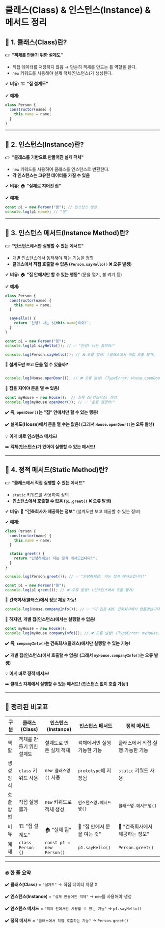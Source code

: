 클래스(Class) & 인스턴스(Instance) & 메서드 정리
===

## **🔹 1. 클래스(Class)란?**

👉 **"객체를 만들기 위한 설계도"**

- 직접 데이터를 저장하지 않음 → 단순히 객체를 만드는 틀 역할을 한다.
- `new` 키워드를 사용해야 실제 객체(인스턴스)가 생성된다.

✔ **비유:** 🏗 **"집 설계도"**

✔ **예제:**

```jsx
class Person {
  constructor(name) {
    this.name = name;
  }
}
```

---

## **🔹 2. 인스턴스(Instance)란?**

👉 **"클래스를 기반으로 만들어진 실제 객체"**

- `new` 키워드를 사용하여 클래스를 인스턴스로 변환한다.
- **각 인스턴스는 고유한 데이터를 가질 수 있음**

✔ **비유:** 🏠 **"실제로 지어진 집"**

✔ **예제:**

```jsx
const p1 = new Person("봄"); // 인스턴스 생성
console.log(p1.name); // "봄"
```

---

## **🔹 3. 인스턴스 메서드(Instance Method)란?**

👉 **"인스턴스에서만 실행할 수 있는 메서드"**

- 개별 인스턴스에서 동작해야 하는 기능을 정의
- **클래스에서 직접 호출할 수 없음 (`Person.sayHello()` ❌ 오류 발생)**

✔ **비유:** 🏠 **"집 안에서만 할 수 있는 행동"** (문을 열기, 불 켜기 등)

✔ **예제:**

```jsx
class Person {
  constructor(name) {
    this.name = name;
  }

  sayHello() {
    return `안녕! 나는 ${this.name}이야!`;
  }
}

const p1 = new Person("봄");
console.log(p1.sayHello()); // ✅ "안녕! 나는 봄이야!"

console.log(Person.sayHello()); // ❌ 오류 발생! (클래스에서 직접 호출 불가)
```

🚨 **설계도만 보고 문을 열 수 있을까?**

```jsx

console.log(House.openDoor()); // ❌ 오류 발생! (TypeError: House.openDoor is not a function)

```

🚀 **집을 지어야 문을 열 수 있음!**

```jsx
const myHouse = new House();  // 실제 집(인스턴스) 생성
console.log(myHouse.openDoor()); // ✅ "문을 열었어!"

```

✔️ **즉, `openDoor()`는 "집" 안에서만 할 수 있는 행동!**

✔️ **설계도(House)에서 문을 열 수는 없음! (그래서 `House.openDoor()`는 오류 발생)**

💡 **이게 바로 인스턴스 메서드!**

➡️ **객체(인스턴스)가 있어야 실행할 수 있는 메서드!**

---

## **🔹 4. 정적 메서드(Static Method)란?**

👉 **"클래스에서 직접 실행할 수 있는 메서드"**

- `static` 키워드를 사용하여 정의
- **인스턴스에서 호출할 수 없음 (`p1.greet()` ❌ 오류 발생)**

✔ **비유:** 🏢 **"건축회사가 제공하는 정보"** (설계도만 보고 제공할 수 있는 정보)

✔ **예제:**

```jsx
class Person {
  constructor(name) {
    this.name = name;
  }

  static greet() {
    return "안녕하세요! 저는 정적 메서드입니다!";
  }
}

console.log(Person.greet()); // ✅ "안녕하세요! 저는 정적 메서드입니다!"

const p1 = new Person("봄");
console.log(p1.greet()); // ❌ 오류 발생! (인스턴스에서 호출 불가)
```

🚀 **건축회사(클래스)에서 정보 제공 가능!**

```jsx
console.log(House.companyInfo()); // ✅ "이 집은 ABC 건축회사에서 만들었습니다!"
```

🚨 **하지만, 개별 집(인스턴스)에서는 실행할 수 없음!**

```jsx
const myHouse = new House();
console.log(myHouse.companyInfo()); // ❌ 오류 발생! (TypeError: myHouse.companyInfo is not a function)
```

✔️ **즉, `companyInfo()`는 건축회사(클래스)에서만 실행할 수 있는 기능!**

✔️ **개별 집(인스턴스)에서 호출할 수 없음! (그래서 `myHouse.companyInfo()`는 오류 발생)**

💡 **이게 바로 정적 메서드!**

➡️ **클래스 자체에서 실행할 수 있는 메서드! (인스턴스 없이 호출 가능!)**

---

## **📌 정리된 비교표**

| **구분** | **클래스(Class)** | **인스턴스(Instance)** | **인스턴스 메서드** | **정적 메서드** |
| --- | --- | --- | --- | --- |
| 역할 | 객체를 만들기 위한 설계도 | 설계도로 만든 실제 객체 | 객체에서만 실행 가능한 기능 | 클래스에서 직접 실행 가능한 기능 |
| 생성 방식 | `class` 키워드 사용 | `new 클래스명()` 사용 | `prototype`에 저장됨 | `static` 키워드 사용 |
| 호출 방법 | 직접 실행 불가 | `new` 키워드로 객체 생성 | `인스턴스명.메서드명()` | `클래스명.메서드명()` |
| 비유 | 🏗 "집 설계도" | 🏠 "실제 집" | 🚪 "집 안에서 문을 여는 것" | 🏢 "건축회사에서 제공하는 정보" |
| 예제 | `class Person {}` | `const p1 = new Person()` | `p1.sayHello()` | `Person.greet()` |

---

### **🔥 한 줄 요약**

✔️ **클래스(Class)** = `"설계도"` → 직접 데이터 저장 X

✔️ **인스턴스(Instance)** = `"실제 만들어진 객체"` → `new`를 사용해야 생성

✔️ **인스턴스 메서드** = `"객체 안에서만 사용할 수 있는 기능"` → `p1.sayHello()`

✔️ **정적 메서드** = `"클래스에서 직접 호출하는 기능"` → `Person.greet()`
